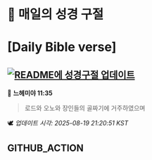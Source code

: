 # 🙏 매일의 성경 구절
# [Daily Bible verse]
## [![README에 성경구절 업데이트](https://github.com/DONGSUKA/first_test/actions/workflows/update-readme-bible.yml/badge.svg)](https://github.com/DONGSUKA/first_test/actions/workflows/update-readme-bible.yml)
<!-- START_BIBLE_VERSE -->
📖 **느헤미야 11:35**
> 로드와 오노와 장인들의 골짜기에 거주하였으며

🕊️ _업데이트 시각: 2025-08-19 21:20:51 KST_
  <!-- END_BIBLE_VERSE -->
## GITHUB_ACTION

